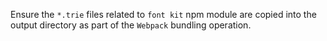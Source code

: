 Ensure the `*.trie` files related to `font kit` npm module are copied into the output directory as part of the `Webpack` bundling operation.
